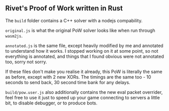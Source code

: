 ## Rivet's Proof of Work written in Rust

The `build` folder contains a C++ solver with a nodejs compability.

`original.js` is what the original PoW solver looks like when run through `wasm2js`.

`annotated.js` is the same file, except heavily modified by me and annotated to understand how it works. I stopped working on it at some point, so not everything is annotated, and things that I found obvious were not annotated too, sorry not sorry.

If these files don't make you realise it already, this PoW is literally the same as before, except with 2 new XORs. The timings are the same too - 10 seconds to send back, 30 second time bank for any delays.

`build/pow.user.js` also additionally contains the new eval packet overrider, feel free to use it just to speed up your game connecting to servers a little bit, to disable debugger, or to produce bots.
